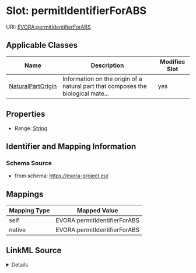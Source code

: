 

# Slot: permitIdentifierForABS



URI: [EVORA:permitIdentifierForABS](https://evora-project.eu/permitIdentifierForABS)



<!-- no inheritance hierarchy -->





## Applicable Classes

| Name | Description | Modifies Slot |
| --- | --- | --- |
| [NaturalPartOrigin](NaturalPartOrigin.md) | Information on the origin of a natural part that composes the biological mate... |  yes  |







## Properties

* Range: [String](String.md)





## Identifier and Mapping Information







### Schema Source


* from schema: https://evora-project.eu/




## Mappings

| Mapping Type | Mapped Value |
| ---  | ---  |
| self | EVORA:permitIdentifierForABS |
| native | EVORA:permitIdentifierForABS |




## LinkML Source

<details>
```yaml
name: permitIdentifierForABS
from_schema: https://evora-project.eu/
rank: 1000
alias: permitIdentifierForABS
domain_of:
- NaturalPartOrigin
range: string

```
</details>